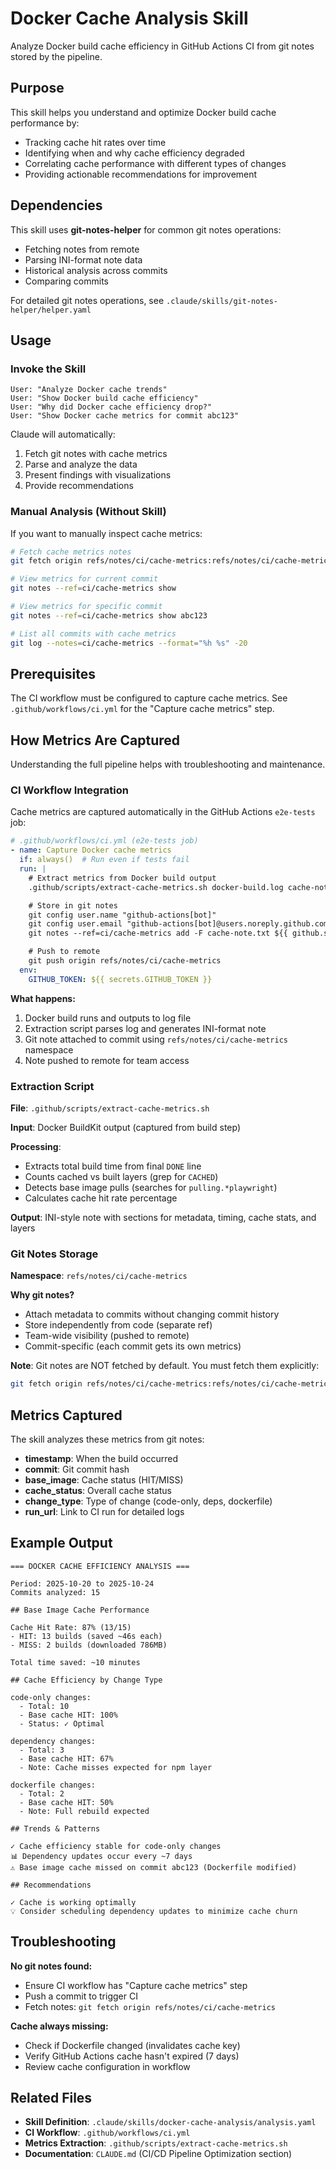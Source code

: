 # Docker Cache Analysis Skill

Analyze Docker build cache efficiency in GitHub Actions CI from git notes stored by the pipeline.

## Purpose

This skill helps you understand and optimize Docker build cache performance by:
- Tracking cache hit rates over time
- Identifying when and why cache efficiency degraded
- Correlating cache performance with different types of changes
- Providing actionable recommendations for improvement

## Dependencies

This skill uses **git-notes-helper** for common git notes operations:
- Fetching notes from remote
- Parsing INI-format note data
- Historical analysis across commits
- Comparing commits

For detailed git notes operations, see `.claude/skills/git-notes-helper/helper.yaml`

## Usage

### Invoke the Skill

```
User: "Analyze Docker cache trends"
User: "Show Docker build cache efficiency"
User: "Why did Docker cache efficiency drop?"
User: "Show Docker cache metrics for commit abc123"
```

Claude will automatically:
1. Fetch git notes with cache metrics
2. Parse and analyze the data
3. Present findings with visualizations
4. Provide recommendations

### Manual Analysis (Without Skill)

If you want to manually inspect cache metrics:

```bash
# Fetch cache metrics notes
git fetch origin refs/notes/ci/cache-metrics:refs/notes/ci/cache-metrics

# View metrics for current commit
git notes --ref=ci/cache-metrics show

# View metrics for specific commit
git notes --ref=ci/cache-metrics show abc123

# List all commits with cache metrics
git log --notes=ci/cache-metrics --format="%h %s" -20
```

## Prerequisites

The CI workflow must be configured to capture cache metrics. See `.github/workflows/ci.yml` for the "Capture cache metrics" step.

## How Metrics Are Captured

Understanding the full pipeline helps with troubleshooting and maintenance.

### CI Workflow Integration

Cache metrics are captured automatically in the GitHub Actions `e2e-tests` job:

```yaml
# .github/workflows/ci.yml (e2e-tests job)
- name: Capture Docker cache metrics
  if: always()  # Run even if tests fail
  run: |
    # Extract metrics from Docker build output
    .github/scripts/extract-cache-metrics.sh docker-build.log cache-note.txt

    # Store in git notes
    git config user.name "github-actions[bot]"
    git config user.email "github-actions[bot]@users.noreply.github.com"
    git notes --ref=ci/cache-metrics add -F cache-note.txt ${{ github.sha }}

    # Push to remote
    git push origin refs/notes/ci/cache-metrics
  env:
    GITHUB_TOKEN: ${{ secrets.GITHUB_TOKEN }}
```

**What happens:**
1. Docker build runs and outputs to log file
2. Extraction script parses log and generates INI-format note
3. Git note attached to commit using `refs/notes/ci/cache-metrics` namespace
4. Note pushed to remote for team access

### Extraction Script

**File**: `.github/scripts/extract-cache-metrics.sh`

**Input**: Docker BuildKit output (captured from build step)

**Processing**:
- Extracts total build time from final `DONE` line
- Counts cached vs built layers (grep for `CACHED`)
- Detects base image pulls (searches for `pulling.*playwright`)
- Calculates cache hit rate percentage

**Output**: INI-style note with sections for metadata, timing, cache stats, and layers

### Git Notes Storage

**Namespace**: `refs/notes/ci/cache-metrics`

**Why git notes?**
- Attach metadata to commits without changing commit history
- Store independently from code (separate ref)
- Team-wide visibility (pushed to remote)
- Commit-specific (each commit gets its own metrics)

**Note**: Git notes are NOT fetched by default. You must fetch them explicitly:

```bash
git fetch origin refs/notes/ci/cache-metrics:refs/notes/ci/cache-metrics
```

## Metrics Captured

The skill analyzes these metrics from git notes:

- **timestamp**: When the build occurred
- **commit**: Git commit hash
- **base_image**: Cache status (HIT/MISS)
- **cache_status**: Overall cache status
- **change_type**: Type of change (code-only, deps, dockerfile)
- **run_url**: Link to CI run for detailed logs

## Example Output

```
=== DOCKER CACHE EFFICIENCY ANALYSIS ===

Period: 2025-10-20 to 2025-10-24
Commits analyzed: 15

## Base Image Cache Performance

Cache Hit Rate: 87% (13/15)
- HIT: 13 builds (saved ~46s each)
- MISS: 2 builds (downloaded 786MB)

Total time saved: ~10 minutes

## Cache Efficiency by Change Type

code-only changes:
  - Total: 10
  - Base cache HIT: 100%
  - Status: ✓ Optimal

dependency changes:
  - Total: 3
  - Base cache HIT: 67%
  - Note: Cache misses expected for npm layer

dockerfile changes:
  - Total: 2
  - Base cache HIT: 50%
  - Note: Full rebuild expected

## Trends & Patterns

✓ Cache efficiency stable for code-only changes
📊 Dependency updates occur every ~7 days
⚠️ Base image cache missed on commit abc123 (Dockerfile modified)

## Recommendations

✓ Cache is working optimally
💡 Consider scheduling dependency updates to minimize cache churn
```

## Troubleshooting

**No git notes found:**
- Ensure CI workflow has "Capture cache metrics" step
- Push a commit to trigger CI
- Fetch notes: `git fetch origin refs/notes/ci/cache-metrics`

**Cache always missing:**
- Check if Dockerfile changed (invalidates cache key)
- Verify GitHub Actions cache hasn't expired (7 days)
- Review cache configuration in workflow

## Related Files

- **Skill Definition**: `.claude/skills/docker-cache-analysis/analysis.yaml`
- **CI Workflow**: `.github/workflows/ci.yml`
- **Metrics Extraction**: `.github/scripts/extract-cache-metrics.sh`
- **Documentation**: `CLAUDE.md` (CI/CD Pipeline Optimization section)